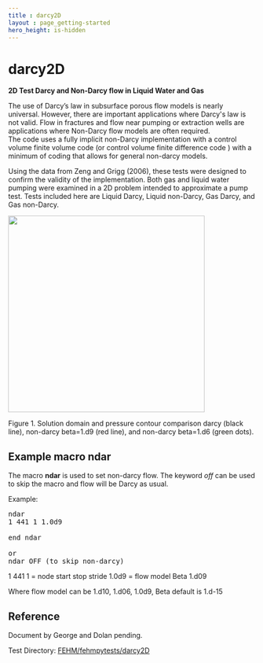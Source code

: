```yaml
---
title : darcy2D
layout : page_getting-started
hero_height: is-hidden
---
```


# darcy2D

**2D Test Darcy and Non-Darcy flow in Liquid Water and Gas**

The use of Darcy’s law in subsurface porous flow models is nearly universal.  However, there are important applications where Darcy's law is not valid. Flow in fractures and flow near pumping or extraction wells are applications where Non-Darcy flow models are often required.  
The code uses a fully implicit non-Darcy implementation with a control volume  finite volume code (or control volume finite difference code ) with a minimum of coding that allows for general non-darcy models. 

Using the data from Zeng and Grigg (2006), these tests were designed to confirm the validity of the implementation. Both gas and liquid water pumping were examined in a 2D problem intended to approximate a pump test. Tests included here are Liquid Darcy, Liquid non-Darcy, Gas Darcy, and Gas non-Darcy.

<!-- Begin image -->
<p><a href="../../../../../fehmpytests/darcy2D/_information/contour_darcy_m9_m6.png"> <img width="400" src="../../../../../fehmpytests/darcy2D/_information/contour_darcy_m9_m6.png" /> </a></p>
<!-- End image -->
Figure 1. Solution domain and pressure contour comparison darcy (black line), non-darcy beta=1.d9 (red line), and non-darcy beta=1.d6 (green dots).

## Example macro ndar

The macro **ndar** is used to set non-darcy flow. The keyword *off* can be used to skip the macro and flow will be Darcy as usual.

Example:
<pre>
ndar
1 441 1 1.0d9

end ndar

or
ndar OFF (to skip non-darcy)
</pre>

1 441 1 = node start stop stride
 1.0d9  = flow model Beta 1.d09

Where flow model can be 1.d10, 1.d06, 1.0d9, Beta default is 1.d-15

## Reference

Document by George and Dolan pending.
 

Test Directory: [FEHM/fehmpytests/darcy2D](https://github.com/lanl/FEHM/tree/master/fehmpytests/darcy2D)


